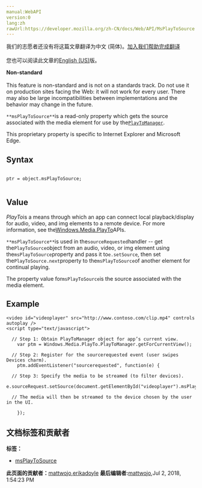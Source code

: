 ```yaml
---
manual:WebAPI
version:0
lang:zh
rawUrl:https://developer.mozilla.org/zh-CN/docs/Web/API/MsPlayToSource
---
```




<bdi>我们的志愿者还没有将这篇文章翻译为<bdi>中文 (简体)</bdi>。[加入我们帮助完成翻译](%15312 "")<br></br>您也可以阅读此文章的[English (US)](%15313 "")版。</bdi>






**Non-standard**<br></br>This feature is non-standard and is not on a standards track. Do not use it on production sites facing the Web: it will not work for every user. There may also be large incompatibilities between implementations and the behavior may change in the future.




`**msPlayToSource**`is a read-only property which gets the source associated with the media element for use by the[`PlayToManager`](%15314 "").



This proprietary property is specific to Internet Explorer and Microsoft Edge.


## Syntax<a name="Syntax"></a>

```
 
ptr = object.msPlayToSource;


```

## Value<a name="Value"></a>


<em>PlayTo</em>is a means through which an app can connect local playback/display for audio, video, and img elements to a remote device. For more information, see the[Windows.Media.PlayTo](%15315 "")APIs.



`**msPlayToSource**`is used in the`sourceRequested`handler -- get the`PlayToSource`object from an audio, video, or img element using the`msPlayToSource`property and pass it to`e.setSource`, then set the`PlayToSource.next`property to the`msPlayToSource`of another element for continual playing.



The property value for`msPlayToSource`is the source associated with the media element.


## Example<a name="Example"></a>

```
<video id="videoplayer" src="http://www.contoso.com/clip.mp4" controls autoplay />
<script type="text/javascript">

  // Step 1: Obtain PlayToManager object for app’s current view.
    var ptm = Windows.Media.PlayTo.PlayToManager.getForCurrentView();

  // Step 2: Register for the sourcerequested event (user swipes Devices charm).
    ptm.addEventListener("sourcerequested", function(e) {

  // Step 3: Specify the media to be streamed (to filter devices).
        e.sourceRequest.setSource(document.getElementById("videoplayer").msPlayToSource);

  // The media will then be streamed to the device chosen by the user in the UI.

    });
```



## 文档标签和贡献者
**标签：**
* [msPlayToSource](%15316 "")

**此页面的贡献者：**[mattwojo](%14635 ""),[erikadoyle](%3894 "")
**最后编辑者:**[mattwojo](%14635 ""),<time>Jul 2, 2018, 1:54:23 PM</time>


